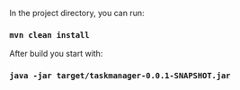 
In the project directory, you can run:

### `mvn clean install`

After build you start with:

### `java -jar target/taskmanager-0.0.1-SNAPSHOT.jar`
